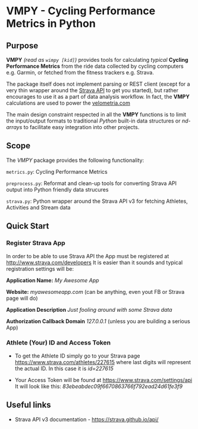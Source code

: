 # VMPY - Cycling Performance Metrics in Python

## Purpose

**VMPY** *(read as ```wimpy [kid]```)* provides tools for calculating *typical* 
**Cycling Performance Metrics** from
the ride data collected by cycling computers e.g. Garmin,
or fetched from the fitness trackers e.g. Strava.

The package itself does not implement parsing or REST client 
(except for a very thin wrapper around the
 [Strava API](https://strava.github.io/api/) to get you started),
but rather encourages to use it as a part of data analysis workflow. 
In fact, the **VMPY** calculations are used to power the [velometria.com](http://velometria.com)

The main design constraint respected in all the **VMPY** functions is to limit the input/output formats to traditional
*Python* built-in data structures or *nd-arrays* to facilitate easy integration into other projects.

## Scope

The *VMPY* package provides the following functionality:

```metrics.py```: Cycling Performance Metrics

```preprocess.py```: Reformat and clean-up tools for converting Strava API output into Python friendly data strucures

```strava.py```: Python wrapper around the Strava API v3 for fetching Athletes, Activities and Stream data

## Quick Start

### Register Strava App

In order to be able to use Strava API the App must be registered at http://www.strava.com/developers
It is easier than it sounds and typical registration settings will be:


**Application Name:** *My Awesome App*

**Website:** *myawesomeapp.com* (can be anything, even yout FB or Strava page will do)

**Application Description** *Just fooling around with some Strava data*

**Authorization Callback Domain** *127.0.0.1* (unless you are building a serious App)

### Athlete (Your) ID and Access Token
 
* To get the Athlete ID simply go to your Strava page https://www.strava.com/athletes/227615 where 
last digits will represent the actual ID. In this case it is *id=227615*

* Your Access Token will be found at https://www.strava.com/settings/api
It will look like this: *83ebeabdec09f6670863766f792ead24d61fe3f9*

## Useful links

- Strava API v3 documentation - https://strava.github.io/api/
